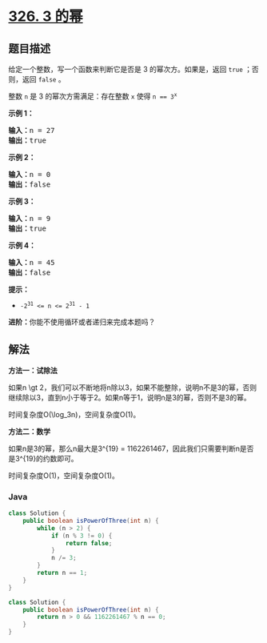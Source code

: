 # [326. 3 的幂](https://leetcode.cn/problems/power-of-three)

## 题目描述

<p>给定一个整数，写一个函数来判断它是否是 3&nbsp;的幂次方。如果是，返回 <code>true</code> ；否则，返回 <code>false</code> 。</p>

<p>整数 <code>n</code> 是 3 的幂次方需满足：存在整数 <code>x</code> 使得 <code>n == 3<sup>x</sup></code></p>

<p><strong>示例 1：</strong></p>

<pre>
<strong>输入：</strong>n = 27
<strong>输出：</strong>true
</pre>

<p><strong>示例 2：</strong></p>

<pre>
<strong>输入：</strong>n = 0
<strong>输出：</strong>false
</pre>

<p><strong>示例 3：</strong></p>

<pre>
<strong>输入：</strong>n = 9
<strong>输出：</strong>true
</pre>

<p><strong>示例 4：</strong></p>

<pre>
<strong>输入：</strong>n = 45
<strong>输出：</strong>false
</pre>

<p><strong>提示：</strong></p>

<ul>
	<li><code>-2<sup>31</sup> &lt;= n &lt;= 2<sup>31</sup> - 1</code></li>
</ul>

<p><strong>进阶：</strong>你能不使用循环或者递归来完成本题吗？</p>

## 解法

**方法一：试除法**

如果n \gt 2，我们可以不断地将n除以3，如果不能整除，说明n不是3的幂，否则继续除以3，直到n小于等于2。如果n等于1，说明n是3的幂，否则不是3的幂。

时间复杂度O(\log_3n)，空间复杂度O(1)。

**方法二：数学**

如果n是3的幂，那么n最大是3^{19} = 1162261467，因此我们只需要判断n是否是3^{19}的约数即可。

时间复杂度O(1)，空间复杂度O(1)。

### **Java**

```java
class Solution {
    public boolean isPowerOfThree(int n) {
        while (n > 2) {
            if (n % 3 != 0) {
                return false;
            }
            n /= 3;
        }
        return n == 1;
    }
}
```

```java
class Solution {
    public boolean isPowerOfThree(int n) {
        return n > 0 && 1162261467 % n == 0;
    }
}
```
